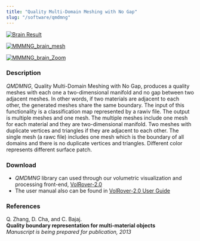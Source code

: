 ```yaml
---
title: "Quality Multi-Domain Meshing with No Gap"
slug: "/software/qmdmng"
---
```

[![Brain Result](http://cvcweb.ices.utexas.edu/cvcwp/wp-content/uploads/2013/01/MMMNG_brain_result.jpg)](http://cvcweb.ices.utexas.edu/cvcwp/wp-content/uploads/2013/01/MMMNG_brain_result.jpg)

[![MMMNG_brain_mesh](http://cvcweb.ices.utexas.edu/cvcwp/wp-content/uploads/2013/01/MMMNG_brain_mesh.jpg "MMMNG_brain_mesh")](http://cvcweb.ices.utexas.edu/cvcwp/wp-content/uploads/2013/01/MMMNG_brain_mesh.jpg)

[![MMMNG_brain_Zoom](http://cvcweb.ices.utexas.edu/cvcwp/wp-content/uploads/2013/01/MMMNG_brain_Zoom.jpg "MMMNG_brain_Zoom")](http://cvcweb.ices.utexas.edu/cvcwp/wp-content/uploads/2013/01/MMMNG_brain_Zoom.jpg)

### Description

_QMDMNG_, Quality Multi-Domain Meshing with No Gap, produces a quality meshes with each one a two-dimensional manifold and no gap between two adjacent meshes. In other words, if two materials are adjacent to each other, the generated meshes share the same boundary. The input of this functionality is a classification map represented by a rawiv file. The output is multiple meshes and one mesh. The multiple meshes include one mesh for each material and they are two-dimensional manifold. Two meshes with duplicate vertices and triangles if they are adjacent to each other. The single mesh (a rawc file) includes one mesh which is the boundary of all domains and there is no duplicate vertices and triangles. Different color represents different surface patch.

### Download

*   _QMDMNG_ library can used through our volumetric visualization and processing front-end, [VolRover-2.0](../volumerover)
*   The user manual also can be found in [VolRover-2.0 User Guide](http://cvcweb.ices.utexas.edu/software/doc/VolumeRoverDoc.pdf)

### References
Q. Zhang, D. Cha, and C. Bajaj.   
**Quality boundary representation for multi-material objects**   
_Manuscript is being prepared for publication, 2013_